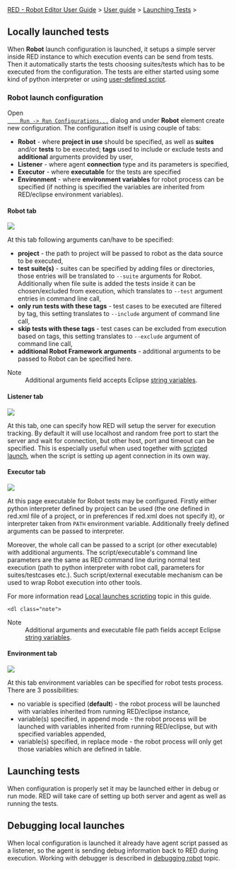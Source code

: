 <html>
<head>
<link href="PLUGINS_ROOT/org.robotframework.ide.eclipse.main.plugin.doc.user/help/style.css" rel="stylesheet" type="text/css"/>
</head>
<body>
<a href="..\..\index.html">RED - Robot Editor User Guide</a> &gt; <a href="..\user_guide.html">User guide</a> &gt; <a href="..\launching.html">Launching Tests</a> &gt; 
	<h2>Locally launched tests</h2>
<p>When <b>Robot</b> launch configuration is launched, it setups a simple server inside RED instance to which 
	execution events can be send from tests. Then it automatically starts the tests choosing suites/tests which
	has to be executed from the configuration. The tests are either started using some kind of python interpreter
	or using <a href="local_launch_scripting.html">user-defined script</a>.
	</p>
<h3>Robot launch configuration</h3>
<p>Open 
	<code><a class="command" href="javascript:executeCommand('org.eclipse.debug.ui.commands.OpenRunConfigurations')">
	Run -&gt; Run Configurations...</a></code> dialog and under <b>Robot</b> element create new configuration. The
	configuration itself is using couple of tabs:
	</p>
<ul>
<li><b>Robot</b> - where <b>project in use</b> should be specified, as well as <b>suites</b> and/or 
		<b>tests</b> to be executed; <b>tags</b> used to include or exclude tests and <b>additional</b> 
		arguments provided by user,
		</li>
<li><b>Listener</b> - where agent <b>connection</b> type and its parameters is specified,
		</li>
<li><b>Executor</b> - where <b>executable</b> for the tests are specified
		<li><b>Environment</b> - where <b>environment variables</b> for robot process can be specified (if nothing is
		specified the variables are inherited from RED/eclipse environment variables).
	</li></li></ul>
<h4>Robot tab</h4>
<img src="images/local_config_robot.png"/>
<p>At this tab following arguments can/have to be specified:
	</p>
<ul>
<li><b>project</b> - the path to project will be passed to robot as the data source to be executed,
		</li>
<li><b>test suite(s)</b> - suites can be specified by adding files or directories, those entries will
		be translated to <code>--suite</code> arguments for Robot. Additionally when file suite is added
		the tests inside it can be chosen/excluded from execution, which translates to <code>--test</code> argument entries
		in command line call,
		</li>
<li><b>only run tests with these tags</b> - test cases to be executed are filtered by tag, this setting
		translates to <code>--include</code> argument of command line call,
		</li>
<li><b>skip tests with these tags</b> - test cases can be excluded from execution based on tags,
		this setting translates to <code>--exclude</code> argument of command line call,
		</li>
<li><b>additional Robot Framework arguments</b> - additional arguments to be passed to Robot 
		can be specified here.
		</li>
</ul>
<dl class="note">
<dt>Note</dt>
<dd>Additional arguments field accepts Eclipse <a href="string_substitution.html">string variables</a>.</dd>
</dl>
<h4>Listener tab</h4>
<img src="images/local_config_listener.png"/>
<p>At this tab, one can specify how RED will setup the server for execution tracking. By default it 
	will use localhost and random free port to start the server and wait for connection, but
	other host, port and timeout can be specified. This is especially useful when used together with 
	<a href="local_launch_scripting.html">scripted launch</a>, when the script is setting up agent connection 
	in its own way.
	</p>
<h4>Executor tab</h4>
<img src="images/local_config_exec.png"/>
<p>At this page executable for Robot tests may be configured. Firstly either python interpreter defined
	by project can be used (the one defined in red.xml file of a project, or in preferences if red.xml does 
	not specify it), or interpreter taken from <code>PATH</code> environment variable. Additionally
	freely defined arguments can be passed to interpreter.
	</p>
<p>Moreover, the whole call can be passed to a script (or other executable) with additional arguments.
	The script/executable's command line parameters are the same as RED command line during normal test execution 
    (path to python interpreter with robot call, parameters for suites/testcases etc.). Such script/external executable 
    mechanism can be used to wrap Robot execution into other tools. 
	</p>
<p>For more information read <a href="local_launch_scripting.html">Local launches scripting</a> topic in this guide.
	
	<dl class="note">
<dt>Note</dt>
<dd>Additional arguments and executable file path fields accept Eclipse <a href="string_substitution.html">string variables</a>.</dd>
</dl>
<h4>Environment tab</h4>
<img src="images/local_config_env.png"/>
<p>At this tab environment variables can be specified for robot tests process. There are 3 possibilities:</p>
<ul>
<li>no variable is specified (<b>default</b>) - the robot process will be launched with variables inherited 
		from running RED/eclipse instance,</li>
<li>variable(s) specified, in append mode - the robot process will be launched with variables inherited
		from running RED/eclipse, but with specified variables appended,</li>
<li>variable(s) specified, in replace mode - the robot process will only get those variables which are
		defined in table.</li>
</ul>
<h2>Launching tests</h2>
<p>When configuration is properly set it may be launched either in debug or run mode. RED will 
	take care of setting up both server and agent as well as running the tests.
	</p>
<h2>Debugging local launches</h2>
<p>When local configuration is launched it already have agent script passed as a listener, so
	the agent is sending debug information back to RED during execution. Working with debugger is
	described in <a href="debug.html">debugging robot</a> topic.
	</p>
<br/>
<br/>
</p></body>
</html>